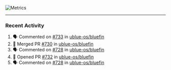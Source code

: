 ![Metrics](https://metrics.lecoq.io/KyleGospo?template=classic&base=header%2C%20activity%2C%20community%2C%20repositories%2C%20metadata&base.indepth=false&base.hireable=false&base.skip=false&config.timezone=America%2FLos_Angeles)

---
### Recent Activity
<!--START_SECTION:activity-->
1. 🗣 Commented on [#733](https://github.com/ublue-os/bluefin/issues/733#issuecomment-1857415469) in [ublue-os/bluefin](https://github.com/ublue-os/bluefin)
2. 🎉 Merged PR [#730](https://github.com/ublue-os/bluefin/pull/730) in [ublue-os/bluefin](https://github.com/ublue-os/bluefin)
3. 🗣 Commented on [#728](https://github.com/ublue-os/bluefin/pull/728#issuecomment-1857185562) in [ublue-os/bluefin](https://github.com/ublue-os/bluefin)
4. 💪 Opened PR [#732](https://github.com/ublue-os/bluefin/pull/732) in [ublue-os/bluefin](https://github.com/ublue-os/bluefin)
5. 🗣 Commented on [#728](https://github.com/ublue-os/bluefin/pull/728#issuecomment-1857151501) in [ublue-os/bluefin](https://github.com/ublue-os/bluefin)
<!--END_SECTION:activity-->
